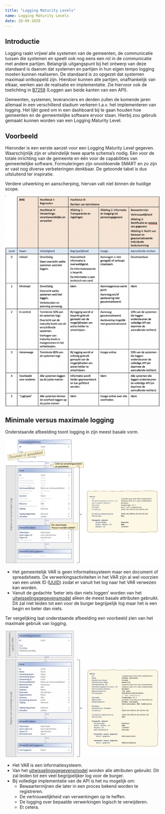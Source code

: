 ```yaml
---
title: "Logging Maturity Levels"
name: Logging Maturity Levels
date: 28-09-2020
---
```


## Introductie
Logging raakt vrijwel alle systemen van de gemeenten, de communicatie tussen die systemen en speelt ook nog eens een rol in de communicatie met andere partijen. Belangrijk uitgangspunt bij het ontwerp van deze standaard is daarom dat systemen en partijen in hun eigen tempo logging moeten kunnen realiseren.
De standaard is zo opgezet dat systemen maximaal ontkoppeld zijn. Hierdoor kunnen alle partijen, onafhankelijk van elkaar, werken aan de realisatie en implementatie. Zie hiervoor ook de toelichting in [B7259](../../achtergronddocumentatie/ontwerp/artefacten/7259.md) (Loggen aan beide kanten van een API). 

Gemeenten, systemen, leveranciers en derden zullen de komende jaren allemaal in een verschillend stadium verkeren t.a.v. het implementeren van logging. Het lijkt goed om in een dashboard bij te gaan houden hoe gemeenten en de gemeentelijke software ervoor staan. Hierbij zou gebruik gemaakt kunnen worden van een Logging Maturity Level.

## Voorbeeld
Hieronder is een eerste aanzet voor een Logging Maturity Level gegeven.
Waarschijnlijk zijn er uiteindelijk twee aparte schema’s nodig. Eén voor de totale inrichting van de gemeente en één voor de capabilities van gemeentelijke software. Formuleringen zijn onvoldoende SMART en zo zijn er vast nog diverse verbeteringen denkbaar. De getoonde tabel is dus uitsluitend ter inspiratie.

Verdere uitwerking en aanscherping, hiervan valt niet binnen de huidige scope.

<img src="./_assets/mlm.png" alt="Logging Maturity Levels" width="600"/>

## Minimale versus maximale logging
Onderstaande afbeelding toont logging in zijn meest basale vorm.

<img src="./_assets/minimaal.png" alt="Minimale variant van logging" width="600"/>

-	Het gemeentelijk VAR is geen informatiesysteem maar een document of spreadsheets. De verwerkingsactiviteiten in het VAR zijn al wel voorzien van een uniek ID ([UUID](../../gegevenswoordenboek/attribuuttypen/UUID.md)) zodat er vanuit het log naar het VAR verwezen kan worden.
-	Vanuit de gedachte ‘beter iets dan niets loggen’ worden van het [uitwisselingsgegevensmodel](../uitwisselingsgegevensmodel/readme.md) alleen de meest basale attributen gebruikt. Dit zal niet leiden tot een voor de burger begrijpelijk log maar het is een begin en beter dan niets.

Ter vergelijking laat onderstaande afbeelding een voorbeeld zien van het maximale gebruik van logging.

<img src="./_assets/maximaal.png" alt="Maximale variant van logging" width="600"/>

-	Het VAR is een informatiesysteem.
-	Van het [uitwisselingsgegevensmodel](../uitwisselingsgegevensmodel/readme.md) worden alle attributen gebruikt. Dit zal leiden tot een veel begrijpelijker log voor de burger.
-	Bij volledige implementatie van de API is het nu mogelijk om:
    - Bewaartermijnen die later in een proces bekend worden te registreren.
    - De vertrouwelijkheid van verwerkingen op te heffen.
    - De logging over bepaalde verwerkingen logisch te verwijderen.
    - Et cetera.
    
    




